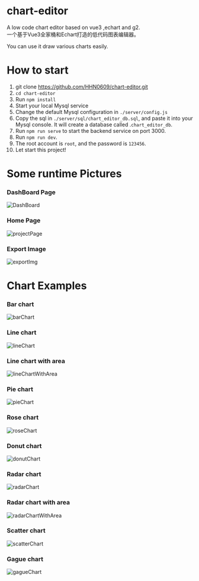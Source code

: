# chart-editor 
A low code chart editor based on vue3 ,echart and g2.  
一个基于Vue3全家桶和Echart打造的低代码图表编辑器。 

You can use it draw various charts easily.

# How to start 
1. git clone https://github.com/HHN0609/chart-editor.git 
2. `cd chart-editor`
3. Run `npm install`
4. Start your local Mysql service 
5. Change the default Mysql configuration in `./server/config.js` 
6. Copy the sql in `./server/sql/chart_editor_db.sql`, and paste it into your Mysql console. It will create a database called .`chart_editor_db`.
7. Run `npm run serve` to start the backend service on port 3000.
8. Run `npm run dev`. 
9. The root account is `root`, and the password is `123456`.
10. Let start this project!

# Some runtime Pictures 
### DashBoard Page
![DashBoard](./exemples/DashBoard.png "DashBoard") 
### Home Page
![projectPage](./exemples/projectPage.png "projectPage")  
### Export Image
![exportImg](./exemples/exportImg.png "exportImg") 

# Chart Examples 
### Bar chart 
![barChart](./exemples//barChart.png "barChart") 

### Line chart 
![lineChart](./exemples//lineChart.png "lineChart") 

### Line chart with area  
![lineChartWithArea](./exemples//lineChartWithArea.png "lineChartWithArea") 

### Pie chart   
![pieChart](./exemples//pieChart.png "pieChart") 

### Rose chart  
![roseChart](./exemples//roseChart.png "roseChart") 

### Donut chart  
![donutChart](./exemples//donutChart.png "donutChart") 

### Radar chart  
![radarChart](./exemples//radarChart.png "radarChart") 

### Radar chart with area  
![radarChartWithArea](./exemples//radarChartWithArea.png "radarChartWithArea")

### Scatter chart 
![scatterChart](./exemples//scatter.png "scatterChart") 

### Gague chart 
![gagueChart](./exemples/gague.png "gagueChart")
